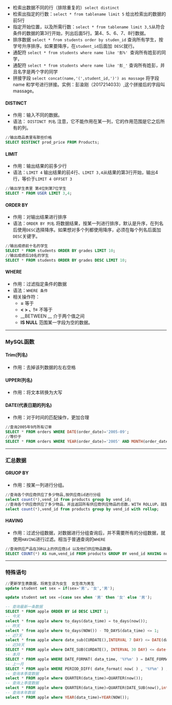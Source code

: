 * 检索出数据不同的行（排除重复的）`select distinct`
* 检索出指定的行数：`select * from tablename limit 5`  给出检索出的数据的前5行
* 指定开始位置，以及所需行数：`select * from tablename limit 3,5`从符合条件的数据的第3行开始，列出后面5行。第4、5、6、7、8行数据。
* 排序数据 `select * from students order by studen_id` 查询所有学生，按学号升序排序。如果要降序，在`student_id`后面加` DESC`就行。
* 通配符 `select * from students where name like '彭%' `查询所有姓彭的同学，
* 通配符 `select * from students where name like '彭_'` 查询所有姓彭，并且名字是两个字的同学
* 拼接字段 `select concat(name,'(',student_id,')') as massage` 将字段name 和学号进行拼接。实例：彭渝刚（2017214033）,这个拼接后的字段叫 massage。

#### DISTINCT

* 作用：输入不同的数据。  
* 语法： `DISTINCT 列名` 注意，它不能作用在某一列，它的作用范围是它之后所有的列。

```SQL
//输出商品表里有那些价格
SELECT DISTINCT prod_price FROM Products;   
```

#### LIMIT

* 作用：输出结果的前多少行
* 语法：`LIMIT 4` 输出结果的前4行、`LIMIT 3,4`从结果的第3行开始，输出4行，等价于`LIMIT 4 OFFSET 3`

```sql
//输出学生表里 第4位到第7位学生
SELECT * FROM USER LIMIT 3,4;
```

#### ORDER BY

* 作用：对输出结果进行排序
* 语法：`ORDER BY 列名` 将数据结果，按某一列进行排序，默认是升序，在列名后使用`DESC`选择降序。如果想对多个列都使用降序，必须在每个列名后面加`DESC`关键字。

```sql
//输出成绩前十名的学生
SELECT * FROM students ORDER BY grades LIMIT 10;
//输出成绩后10名的学生
SELECT * FROM students ORDER BY grades DESC LIMIT 10;
```

#### WHERE

* 作用：过滤指定条件的数据
* 语法：`WHERE 条件` 
* 相关操作符：
  * __=__                         等于
  * __< > 、!=__             不等于
  * __BETWEEN __       介于两个值之间
  * __IS NULL__            范围某一字段为空的数据。



--------

###  MySQL函数

#### Trim(列名)

* 作用：去掉该列数据的左右空格



#### UPPER(列名)

* 作用：将文本转换为大写



#### DATE(代表日期的列名)

* 作用：对于时间的匹配操作，更加合理

```sql
//查询2005年9月所有订单
SELECT * FROM orders WHERE DATE(order_date)='2005-09';
//等价于
SELECT * FROM orders WHERE YEAR(order_date)='2005' AND MONTH(order_date) ='09';
```



--------

### 汇总数据

#### GRUOP BY

* 作用：按某一列进行分组。	

```sql
//查询各个供应商供应了多少物品,按供应商id进行分组
select count(*),vend_id from products group by vend_id; 
//查询各个供应商供应了多少物品，并且返回所有供应商供应物品的总数，WITH ROLLUP。就是返回所有分组的和数据 在最后一行。
select count(*),vend_id from products group by vend_id with rollup;

```

#### HAVING

* 作用：过滤分组数据，对数据进行分组查询后，并不需要所有的分组数据，就使用`HAVING`进行过滤。相当于普通查询的`WHERE`

```sql
//查询供应产品在3钟以上的供应商id 以及他们供应物品数量。
SELECT COUNT(*) AS num,vend_id FROM products GROUP BY vend_id HAVING num>=3;
```



-------------



### 特殊语句

```sql
//更新学生表数据，将男生该为女生  女生改为男生
update student set sex = if(sex='男'，'女','男');

update student set sex =(case sex when '男' then '女' else '男');
```

 ```sql
-- 查询最新一条数据
SELECT * FROM apple ORDER BY id DESC LIMIT 1;
-- 今天  
select * from apple where to_days(data_time) = to_days(now()); 
-- 昨天  
select * from apple where to_days(NOW()) - TO_DAYS(data_time) <= 1;  
-- 近7天  
select * from apple where date_sub(CURDATE(),INTERVAL 7 DAY) <= DATE(data_time);  
-- 近30天  
SELECT * FROM apple where DATE_SUB(CURDATE(), INTERVAL 30 DAY) <= date(data_time);
-- 本月  
SELECT * FROM apple WHERE DATE_FORMAT( data_time, '%Y%m' ) = DATE_FORMAT( CURDATE() , '%Y%m' );
-- 上一月  
SELECT * FROM apple WHERE PERIOD_DIFF( date_format( now( ) , '%Y%m' ) , date_format( data_time, '%Y%m' ) ) =1; 
-- 查询本季度数据  
select * FROM apple where QUARTER(data_time)=QUARTER(now()); 
-- 查询上季度数据  
select * FROM apple where QUARTER(data_time)=QUARTER(DATE_SUB(now(),interval 1 QUARTER));  
-- 查询本年数据  
select * FROM apple where YEAR(data_time)=YEAR(NOW());  
 ```



